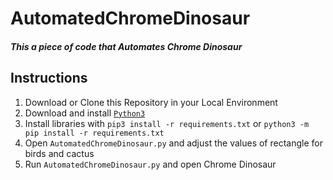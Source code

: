 # AutomatedChromeDinosaur
##### This a piece of code that Automates Chrome Dinosaur

## Instructions
1. Download or Clone this Repository in your Local Environment
2. Download and install [`Python3`](https://www.python.org/downloads/)
3. Install libraries with `pip3 install -r requirements.txt` or `python3 -m pip install -r requirements.txt`
4. Open `AutomatedChromeDinosaur.py` and adjust the values of rectangle for birds and cactus
5. Run `AutomatedChromeDinosaur.py` and open Chrome Dinosaur
